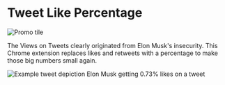 # Tweet Like Percentage

![Promo tile](https://github.com/pjflanagan/TweetPercent/blob/main/img/promo_tile.png?raw=true)

The Views on Tweets clearly originated from Elon Musk's insecurity. This Chrome extension replaces likes and retweets with a percentage to make those big numbers small again.


![Example tweet depiction Elon Musk getting 0.73% likes on a tweet](https://github.com/pjflanagan/TweetPercent/blob/main/img/screenshots/3.png?raw=true)
